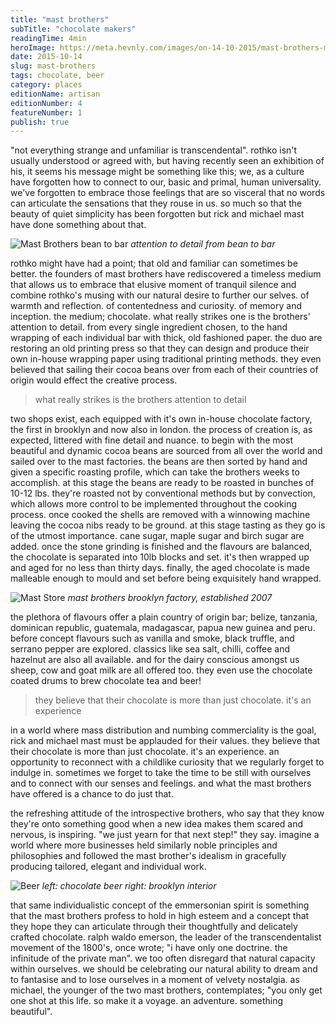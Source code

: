 ```yaml
---
title: "mast brothers"
subTitle: "chocolate makers"
readingTime: 4min
heroImage: https://meta.hevnly.com/images/on-14-10-2015/mast-brothers-mast-brothers-hero.jpg
date: 2015-10-14
slug: mast-brothers
tags: chocolate, beer
category: places
editionName: artisan
editionNumber: 4
featureNumber: 1
publish: true
---
```


"not everything strange and unfamiliar is transcendental". rothko isn't usually understood or agreed with, but having recently seen an exhibition of his, it seems his message might be something like this; we, as a culture have forgotten how to connect to our, basic and primal, human universality. we've forgotten to embrace those feelings that are so visceral that no words can articulate the sensations that they rouse in us. so much so that the beauty of quiet simplicity has been forgotten but rick and michael mast have done something about that.

![Mast Brothers bean to bar](https://meta.hevnly.com/images/on-14-10-2015/mast-brothers-beans-to-bar.jpg)
*attention to detail from bean to bar*

rothko might have had a point; that old and familiar can sometimes be better. the founders of mast brothers have rediscovered a timeless medium that allows us to embrace that elusive moment of tranquil silence and combine rothko's musing with our natural desire to further our selves. of warmth and reflection. of contentedness and curiosity. of memory and inception. the medium; chocolate. what really strikes one is the brothers' attention to detail. from every single ingredient chosen, to the hand wrapping of each individual bar with thick, old fashioned paper. the duo are restoring an old printing press so that they can design and produce their own in-house wrapping paper using traditional printing methods. they even believed that sailing their cocoa beans over from each of their countries of origin would effect the creative process.

>what really strikes is the brothers attention to detail

two shops exist, each equipped with it's own in-house chocolate factory, the first in brooklyn and now also in london. the process of creation is, as expected, littered with fine detail and nuance. to begin with the most beautiful and dynamic cocoa beans are sourced from all over the world and sailed over to the mast factories. the beans are then sorted by hand and given a specific roasting profile, which can take the brothers weeks to accomplish. at this stage the beans are ready to be roasted in bunches of 10-12 lbs. they're roasted not by conventional methods but by convection, which allows more control to be implemented throughout the cooking process. once cooked the shells are removed with a winnowing machine leaving the cocoa nibs ready to be ground. at this stage tasting as they go is of the utmost importance. cane sugar, maple sugar and birch sugar are added. once the stone grinding is finished and the flavours are balanced, the chocolate is separated into 10lb blocks and set. it's then wrapped up and aged for no less than thirty days. finally, the aged chocolate is made malleable enough to mould and set before being exquisitely hand wrapped.

![Mast Store](https://meta.hevnly.com/images/on-14-10-2015/mast-brothers-mast-store.jpg)
*mast brothers brooklyn factory, established 2007*

the plethora of flavours offer a plain country of origin bar; belize, tanzania, dominican republic, guatemala, madagascar, papua new guinea and peru. before concept flavours such as vanilla and smoke, black truffle, and serrano pepper are explored. classics like sea salt, chilli, coffee and hazelnut are also all available. and for the dairy conscious amongst us sheep, cow and goat milk are all offered too. they even use the chocolate coated drums to brew chocolate tea and beer!

>they believe that their chocolate is more than just chocolate. it's an experience

in a world where mass distribution and numbing commerciality is the goal, rick and michael mast must be applauded for their values. they believe that their chocolate is more than just chocolate. it's an experience. an opportunity to reconnect with a childlike curiosity that we regularly forget to indulge in. sometimes we forget to take the time to be still with ourselves and to connect with our senses and feelings. and what the mast brothers have offered is a chance to do just that.


the refreshing attitude of the introspective brothers, who say that they know they're onto something good when a new idea makes them scared and nervous, is inspiring. "we just yearn for that next step!" they say. imagine a world where more businesses held similarly noble principles and philosophies and followed the mast brother's idealism in gracefully producing tailored, elegant and individual work.

![Beer](https://meta.hevnly.com/images/on-14-10-2015/mast-brothers-chocolate-beer.jpg)
*left: chocolate beer right: brooklyn interior*

that same individualistic concept of the emmersonian spirit is something that the mast brothers profess to hold in high esteem and a concept that they hope they can articulate through their thoughtfully and delicately crafted chocolate. ralph waldo emerson, the leader of the transcendentalist movement of the 1800's, once wrote; "i have only one doctrine. the infinitude of the private man". we too often disregard that natural capacity within ourselves. we should be celebrating our natural ability to dream and to fantasise and to lose ourselves in a moment of velvety nostalgia. as michael, the younger of the two mast brothers, contemplates; "you only get one shot at this life. so make it a voyage. an adventure. something beautiful".
